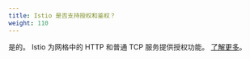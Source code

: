 ```yaml
---
title: Istio 是否支持授权和鉴权？
weight: 110
---
```


是的。 Istio 为网格中的 HTTP 和普通 TCP 服务提供授权功能。
[了解更多](/zh/docs/concepts/security/#授权和鉴权)。
